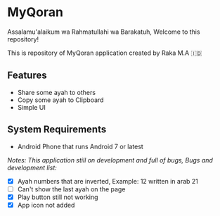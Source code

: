 # MyQoran

Assalamu'alaikum wa Rahmatullahi wa Barakatuh, Welcome to this repository!


This is repository of MyQoran application created by Raka M.A 🇮🇩

## Features

- Share some ayah to others
- Copy some ayah to Clipboard
- Simple UI

## System Requirements

* Android Phone that runs Android 7 or latest



_Notes:_
_This application still on development and full of bugs,
Bugs and development list:_

- [X] Ayah numbers that are inverted, Example: 12 written in arab 21
- [ ] Can't show the last ayah on the page
- [X] Play button still not working
- [X] App icon not added
